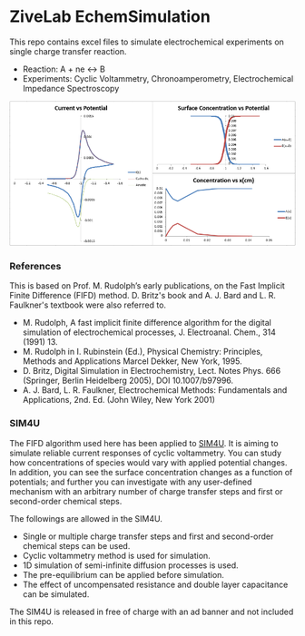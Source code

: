 ﻿# ZiveLab EchemSimulation

This repo contains excel files to simulate electrochemical experiments on single charge transfer reaction.
* Reaction: A + ne <-> B
* Experiments: Cyclic Voltammetry, Chronoamperometry, Electrochemical Impedance Spectroscopy

![Screenshot](/docs/media/Example_CV.png)

### References

This is based on Prof. M. Rudolph’s early publications, on the Fast Implicit Finite Difference (FIFD) method. D. Britz's book  and A. J. Bard and L. R. Faulkner's textbook were also referred to.
* M. Rudolph, A fast implicit finite difference algorithm for the digital simulation of electrochemical processes, J. Electroanal. Chem., 314 (1991) 13.
* M. Rudolph in I. Rubinstein (Ed.), Physical Chemistry: Principles, Methods and Applications Marcel Dekker, New York, 1995.
* D. Britz, Digital Simulation in Electrochemistry, Lect. Notes Phys. 666 (Springer, Berlin Heidelberg 2005), DOI 10.1007/b97996.
* A. J. Bard, L. R. Faulkner, Electrochemical Methods: Fundamentals and Applications, 2nd. Ed. (John Wiley, New York 2001)

### SIM4U

The FIFD algorithm used here has been applied to [SIM4U](http://zivelab.com). It is aiming to simulate reliable current responses of cyclic voltammetry. You can study how concentrations of species would vary with applied potential changes. In addition, you can see the surface concentration changes as a function of potentials; and further you can investigate with any user-defined mechanism with an arbitrary number of charge transfer steps and first or second-order chemical steps.

The followings are allowed in the SIM4U.
* Single or multiple charge transfer steps and first and second-order chemical steps can be used.
* Cyclic voltammetry method is used for simulation.
* 1D simulation of semi-infinite diffusion processes is used.
* The pre-equilibrium can be applied before simulation.
* The effect of uncompensated resistance and double layer capacitance can be simulated.

The SIM4U is released in free of charge with an ad banner and not included in this repo.

